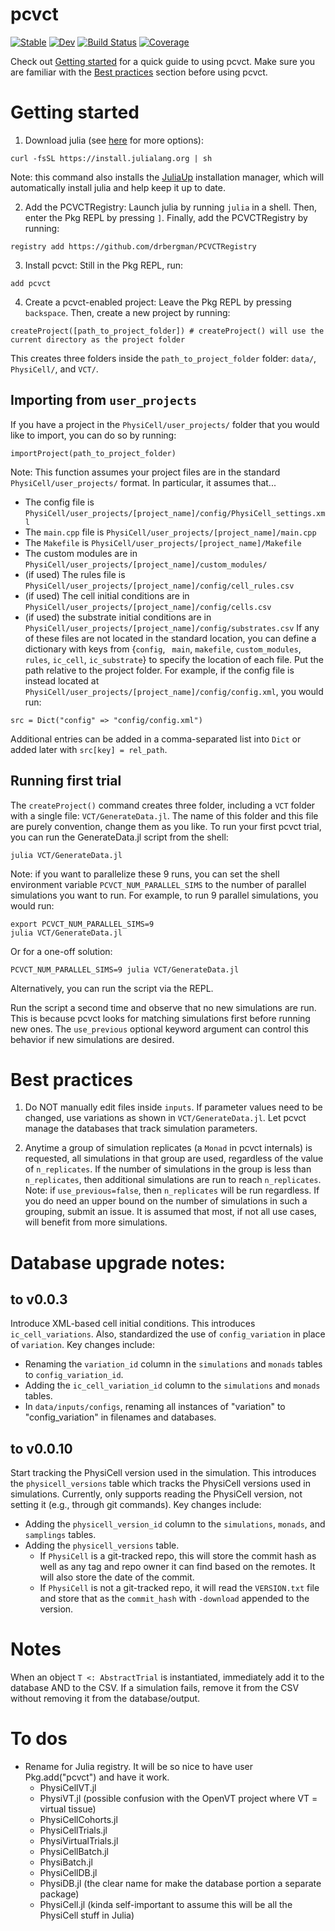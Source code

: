 # pcvct

[![Stable](https://img.shields.io/badge/docs-stable-blue.svg)](https://drbergman.github.io/pcvct/stable/)
[![Dev](https://img.shields.io/badge/docs-dev-blue.svg)](https://drbergman.github.io/pcvct/dev/)
[![Build Status](https://github.com/drbergman/pcvct/actions/workflows/CI.yml/badge.svg?branch=main)](https://github.com/drbergman/pcvct/actions/workflows/CI.yml?query=branch%3Amain)
[![Coverage](https://codecov.io/gh/drbergman/pcvct/branch/main/graph/badge.svg)](https://codecov.io/gh/drbergman/pcvct)

Check out [Getting started](#getting-started) for a quick guide to using pcvct.
Make sure you are familiar with the [Best practices](#best-practices) section before using pcvct.

# Getting started
1. Download julia (see [here](https://julialang.org/downloads/) for more options):
```
curl -fsSL https://install.julialang.org | sh
```
Note: this command also installs the [JuliaUp](https://github.com/JuliaLang/juliaup) installation manager, which will automatically install julia and help keep it up to date.

2. Add the PCVCTRegistry:
Launch julia by running `julia` in a shell.
Then, enter the Pkg REPL by pressing `]`.
Finally, add the PCVCTRegistry by running:
```
registry add https://github.com/drbergman/PCVCTRegistry
```

3. Install pcvct:
Still in the Pkg REPL, run:
```
add pcvct
```

4. Create a pcvct-enabled project:
Leave the Pkg REPL by pressing `backspace`.
Then, create a new project by running:
```
createProject([path_to_project_folder]) # createProject() will use the current directory as the project folder
```
This creates three folders inside the `path_to_project_folder` folder: `data/`, `PhysiCell/`, and `VCT/`.
<!-- The `data/` folder will currently contain the PhysiCell template project split across multiple folders within `data/inputs/`.
After initializing the project, a `data/vct.db` database will be created to store metadata about the project and its simulations. -->

## Importing from `user_projects`
If you have a project in the `PhysiCell/user_projects/` folder that you would like to import, you can do so by running:
```
importProject(path_to_project_folder)
```
Note: This function assumes your project files are in the standard `PhysiCell/user_projects/` format. In particular, it assumes that...
- The config file is `PhysiCell/user_projects/[project_name]/config/PhysiCell_settings.xml`
- The `main.cpp` file is `PhysiCell/user_projects/[project_name]/main.cpp`
- The `Makefile` is `PhysiCell/user_projects/[project_name]/Makefile`
- The custom modules are in `PhysiCell/user_projects/[project_name]/custom_modules/`
- (if used) The rules file is `PhysiCell/user_projects/[project_name]/config/cell_rules.csv`
- (if used) The cell initial conditions are in `PhysiCell/user_projects/[project_name]/config/cells.csv` 
- (if used) the substrate initial conditions are in `PhysiCell/user_projects/[project_name]/config/substrates.csv`
If any of these files are not located in the standard location, you can define a dictionary with keys from {`config`, ` main`, `makefile`, `custom_modules`, `rules`, `ic_cell`, `ic_substrate`} to specify the location of each file.
Put the path relative to the project folder. For example, if the config file is instead located at `PhysiCell/user_projects/[project_name]/config/config.xml`, you would run:
```
src = Dict("config" => "config/config.xml")
```
Additional entries can be added in a comma-separated list into `Dict` or added later with `src[key] = rel_path`.

## Running first trial
The `createProject()` command creates three folder, including a `VCT` folder with a single file: `VCT/GenerateData.jl`.
The name of this folder and this file are purely convention, change them as you like.
To run your first pcvct trial, you can run the GenerateData.jl script from the shell:
```
julia VCT/GenerateData.jl
```
Note: if you want to parallelize these 9 runs, you can set the shell environment variable `PCVCT_NUM_PARALLEL_SIMS` to the number of parallel simulations you want to run. For example, to run 9 parallel simulations, you would run:
```
export PCVCT_NUM_PARALLEL_SIMS=9
julia VCT/GenerateData.jl
```
Or for a one-off solution:
```
PCVCT_NUM_PARALLEL_SIMS=9 julia VCT/GenerateData.jl
```
Alternatively, you can run the script via the REPL.

Run the script a second time and observe that no new simulations are run.
This is because pcvct looks for matching simulations first before running new ones.
The `use_previous` optional keyword argument can control this behavior if new simulations are desired.

# Best practices

1. Do NOT manually edit files inside `inputs`.
If parameter values need to be changed, use variations as shown in `VCT/GenerateData.jl`.
Let pcvct manage the databases that track simulation parameters.

2. Anytime a group of simulation replicates (a `Monad` in pcvct internals) is requested, all simulations in that group are used, regardless of the value of `n_replicates`.
If the number of simulations in the group is less than `n_replicates`, then additional simulations are run to reach `n_replicates`.
Note: if `use_previous=false`, then `n_replicates` will be run regardless.
If you do need an upper bound on the number of simulations in such a grouping, submit an issue.
It is assumed that most, if not all use cases, will benefit from more simulations.

# Database upgrade notes:

## to v0.0.3
Introduce XML-based cell initial conditions. This introduces `ic_cell_variations`. Also, standardized the use of `config_variation` in place of `variation`. Key changes include:
- Renaming the `variation_id` column in the `simulations` and `monads` tables to `config_variation_id`.
- Adding the `ic_cell_variation_id` column to the `simulations` and `monads` tables.
- In `data/inputs/configs`, renaming all instances of "variation" to "config_variation" in filenames and databases.

## to v0.0.10
Start tracking the PhysiCell version used in the simulation.
This introduces the `physicell_versions` table which tracks the PhysiCell versions used in simulations.
Currently, only supports reading the PhysiCell version, not setting it (e.g., through git commands).
Key changes include:
- Adding the `physicell_version_id` column to the `simulations`, `monads`, and `samplings` tables.
- Adding the `physicell_versions` table.
  - If `PhysiCell` is a git-tracked repo, this will store the commit hash as well as any tag and repo owner it can find based on the remotes. It will also store the date of the commit.
  - If `PhysiCell` is not a git-tracked repo, it will read the `VERSION.txt` file and store that as the `commit_hash` with `-download` appended to the version.

# Notes
When an object `T <: AbstractTrial` is instantiated, immediately add it to the database AND to the CSV.
If a simulation fails, remove it from the CSV without removing it from the database/output.

# To dos
- Rename for Julia registry. It will be so nice to have user Pkg.add("pcvct") and have it work.
  - PhysiCellVT.jl
  - PhysiVT.jl (possible confusion with the OpenVT project where VT = virtual tissue)
  - PhysiCellCohorts.jl
  - PhysiCellTrials.jl
  - PhysiVirtualTrials.jl
  - PhysiCellBatch.jl
  - PhysiBatch.jl
  - PhysiCellDB.jl
  - PhysiDB.jl (the clear name for make the database portion a separate package)
  - PhysiCell.jl (kinda self-important to assume this will be all the PhysiCell stuff in Julia)